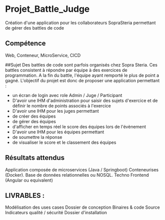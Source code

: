 # Projet_Battle_Judge

Création d'une application pour les collaborateurs SopraSteria permettant de gérer des battles de code

## Compétence
Web, Conteneur, MicroService, CICD

##Sujet 
Des battles de code sont parfois organisés chez Sopra Steria. Ces battles consistent à répondre par
équipe à des exercices de programmation.
A la fin du battle, l'équipe ayant remporté le plus de point a gagné.
L'objectif du projet est donc de proposer une application permettant :
- un écran de login avec role Admin / Juge / Participant
- D'avoir une IHM d'administration pour saisir des sujets d'exercice et de définir le nombre de points
associés à l'exercice
- D'avoir une IHM pour les juges permettant
- de créer des équipes
- de gérer des équipes
- d'afficher en temps réel le score des équipes lors de l'évènement 
- D'avoir une IHM pour les équipes permettant
- de soumettre la réponse
- de visualiser le score et le classement des équipes

## Résultats attendus
Application composée de microservices (Java / Springboot) 
Conteneurises (Docker).
Base de données relationnelles ou NOSQL.
Techno Frontend (Angular ou equivalent)

## LIVRABLES :
Modélisation des uses cases
Dossier de conception
Binaires & code Source
Indicateurs qualité / sécurité
Dossier d'installation
